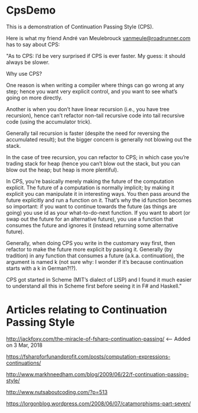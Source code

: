# CpsDemo

This is a demonstration of Continuation Passing Style (CPS).

Here is what my friend André van Meulebrouck <vanmeule@roadrunner.com> has to say about CPS:

"As to CPS: I’d be very surprised if CPS is ever faster.  My guess: it should always be slower.

Why use CPS?

One reason is when writing a compiler where things can go wrong at any step; hence you want very explicit control, and you want to see what’s going on more directly.

Another is when you don’t have linear recursion (i.e., you have tree recursion), hence can’t refactor non-tail recursive code into tail recursive code (using the accumulator trick).

Generally tail recursion is faster (despite the need for reversing the accumulated result); but the bigger concern is generally not blowing out the stack.

In the case of tree recursion, you can refactor to CPS; in which case you’re trading stack for heap (hence you can’t blow out the stack, but you can blow out the heap; but heap is more plentiful).

In CPS, you’re basically merely making the future of the computation explicit.  The future of a computation is normally implicit; by making it explicit you can manipulate it in interesting ways.  You then pass around the future explicitly and run a function on it.  That’s why the id function becomes so important:  if you want to continue towards the future (as things are going) you use id as your what-to-do-next function.  If you want to abort (or swap out the future for an alternative future), you use a function that consumes the future and ignores it (instead returning some alternative future).

Generally, when doing CPS you write in the customary way first, then refactor to make the future more explicit by passing it.  Generally (by tradition) in any function that consumes a future (a.k.a. continuation), the argument is named k (not sure why:  I wonder if it’s because continuation starts with a k in German?!?).

CPS got started in Scheme (MIT’s dialect of LISP) and I found it much easier to understand all this in Scheme first before seeing it in F# and Haskell."

# Articles relating to Continuation Passing Style

http://jackfoxy.com/the-miracle-of-fsharp-continuation-passing/ <-- Added on 3 Mar, 2018

https://fsharpforfunandprofit.com/posts/computation-expressions-continuations/

http://www.markhneedham.com/blog/2009/06/22/f-continuation-passing-style/

http://www.nutsaboutcoding.com/?p=513

https://lorgonblog.wordpress.com/2008/06/07/catamorphisms-part-seven/
